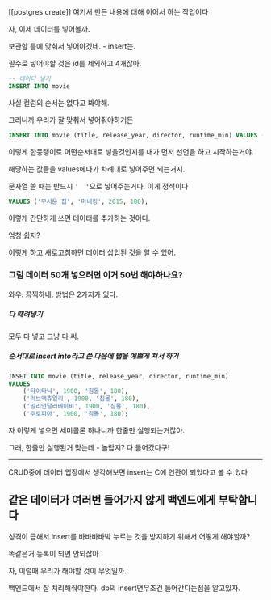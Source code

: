 [[postgres create]]
여기서 만든 내용에 대해 이어서 하는 작업이다

자, 이제 데이터를 넣어볼까.

보관함 틀에 맞춰서 넣어야겠네. - insert는.

필수로 넣어야할 것은 id를 제외하고 4개잖아.

```sql
-- 데이터 넣기
INSERT INTO movie  
```

사실 컬럼의 순서는 없다고 봐야해.

그러니까 우리가 잘 맞춰서 넣어줘야하거든

```sql
INSERT INTO movie (title, release_year, director, runtime_min) VALUES ()
```

이렇게 한뭉탱이로 어떤순서대로 넣을것인지를 내가 먼저 선언을 하고 시작하는거야.

해당하는 값들을 values에다가 차례대로 넣어주면 되는거지.

문자열 쓸 때는 반드시 `'  '`으로 넣어주는거다. 이게 정석이다

```sql
VALUES ('무서운 집', '마네킹', 2015, 180);
```

이렇게 간단하게 쓰면 데이터를 추가하는 것이다.

엄청 쉽지?


이렇게 하고 새로고침하면 데이터 삽입된 것을 알 수 있어.


### 그럼 데이터 50개 넣으려면 이거 50번 해야하나요?

와우. 끔찍하네. 방법은 2가지가 있다.

##### 다 때려넣기
모두 다 넣고 그냥 다 써. 

##### 순서대로 insert into라고 쓴 다음에 탭을 예쁘게 쳐서 하기
```sql
INSET INTO movie (title, release_year, director, runtime_min)
VALUES
	('타이타닉', 1900, '침몰', 180),
	('러브액츄얼리', 1900, '침몰', 180),
	('밀리언달러베이비', 1900, '침몰', 180),
	('주토피아', 1900, '침몰', 180);
```

자 이렇게 넣으면 세미콜론 하나니까 한줄만 실행되는거잖아.

그래, 한줄만 실행된거 맞는데 - 놀랍지? 다 들어갔다구!



---

CRUD중에 데이터 입장에서 생각해보면 insert는 C에 연관이 되었다고 볼 수 있다


## 같은 데이터가 여러번 들어가지 않게 백엔드에게 부탁합니다

성격이 급해서 insert를 바바바바박 누르는 것을 방지하기 위해서 어떻게 해야할까?

똑같은거 등록이 되면 안되잖아.

자, 이럴때 우리가 해야할 것이 무엇일까.

백엔드에서 잘 처리해줘야한다. db의 insert면무조건 들어간다는점을 알고있자.


